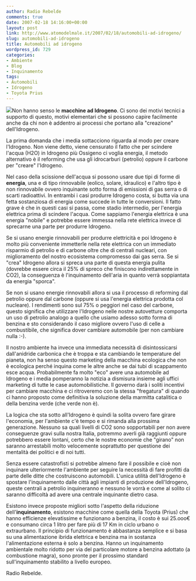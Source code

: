 ```yaml
---
author: Radio Rebelde
comments: true
date: 2007-02-18 14:16:00+00:00
layout: post
link: http://www.atomodelmale.it/2007/02/18/automobili-ad-idrogeno/
slug: automobili-ad-idrogeno
title: Automobili ad idrogeno
wordpress_id: 729
categories:
- Ambiente
- Blog
- Inquinamento
tags:
- Automobili
- Idrogeno
- Toyota Prius
---
```


[![](http://www.atomodelmale.it/wp-content/uploads/2008/10/mazda-idrogeno-300x110.jpg)](http://www.atomodelmale.it/wp-content/uploads/2008/10/mazda-idrogeno.jpg)Non hanno senso le **macchine ad Idrogeno**. Ci sono dei motivi tecnici a supporto di questo, motivi elementari che si possono capire facilmente anche da chi non è addentro ai processi che portano alla "creazione" dell'Idrogeno.

La prima domanda che i media sottacciono riguarda al modo per creare l'Idrogeno. Non viene detto, viene censurato il fatto che per scindere l'acqua (H2O) in Idrogeno più Ossigeno ci voglia energia, il metodo alternativo è il reforming che usa gli idrocarburi (petrolio) oppure il carbone per "creare" l'Idrogeno.

Nel caso della scissione dell'acqua si possono usare due tipi di forme di **energia**, una e di tipo rinnovabile (eolico, solare, idraulico) e l'altro tipo è non rinnovabile ovvero inquinante sotto forma di emissioni di gas serra o di scarti radioattivi. In entrambi i casi produrre Idrogeno costa, si butta via una fetta sostanziosa di energia come succede in tutte le conversioni. Il fatto grave è che in questi casi si passa, come stadio intermedio, per l'energia elettrica prima di scindere l'acqua. Come sappiamo l'energia elettrica è una energia "nobile" e potrebbe essere immessa nella rete elettrica invece di sprecarne una parte per produrre Idrogeno.

<!-- more -->


Se si usano energie rinnovabili per produrre elettricità e poi Idrogeno è molto più conveniente immetterle nella rete elettrica con un immediato risparmio di petrolio e di carbone oltre che di centrali nucleari, con miglioramento del nostro ecosistema compromesso dai gas serra. Se si "crea" Idrogeno allora si spreca una parte di questa energia pulita (dovrebbe essere circa il 25% di spreco che finiscono indirettamente in CO2), la conseguenza è l'inquinamento dell'aria in quanto verrà soppiantata da energia "sporca".

Se non si usano energie rinnovabili allora si usa il processo di reforming dal petrolio oppure dal carbone (oppure si usa l'energia elettrica prodotta col nucleare). I rendimenti sono sul 75% o peggiori nel caso del carbone, questo significa che utilizzare l'Idrogeno nelle nostre autovetture comporta un uso di petrolio analogo a quello che usiamo adesso sotto forma di benzina e sto considerando il caso migliore ovvero l'uso di celle a combustibile, che significa dover cambiare automobile (per non cambiare nulla :-).

Il nostro ambiente ha invece una immediata necessità di disintossicarsi dall'anidride carbonica che è troppa e sta cambiando le temperature del pianeta, non ha senso questo marketing della macchina ecologica che non è ecologica perché inquina come le altre anche se dai tubi di scappamento esce acqua. Probabilmente fa molto "eco" avere una automobile ad Idrogeno e i media pomperanno la notizia a dismisura insieme agli uffici marketing di tutte le case automobilistiche. Il governo darà i soliti incentivi per cambiare macchina e ci ritroveremo con la stessa "fregatura" di quando ci hanno proposto come definitiva la soluzione della marmitta catalitica o della benzina verde (che verde non è).

La logica che sta sotto all'Idrogeno è quindi la solita ovvero fare girare l'economia, per l'ambiente c'è tempo e si rimanda alla prossima generazione. Nessuno sa quali livelli di CO2 sono sopportabili per non avere conseguenze gravi sulla nostra Italia, potremmo averli già raggiunti oppure potrebbero essere lontani, certo che le nostre economie che "girano" non saranno arrestabili molto velocemente soprattutto per questione dei mentalità dei politici e di noi tutti.

Senza essere catastrofisti si potrebbe almeno fare il possibile e cioè non inquinare ulteriormente l'ambiente per seguire la necessità di fare profitti da parte delle ditte che costruiscono automobili. L'unica utilità dell'Idrogeno è spostare l'inquinamento dalle città agli impianti di produzione dell'Idrogeno, queste centrali a petrolio inquineranno e nessuno le vorrà e come al solito ci saranno difficoltà ad avere una centrale inquinante dietro casa.

Esistono invece proposte migliori sotto l'aspetto della riduzione dell'**inquinamento**, esistono macchine come quella della Toyota (Prius) che hanno efficienze elevatissime e funzionano a benzina, il costo è sui 25.ooo€ e consumano circa 1 litro per fare più di 17 Km in ciclo urbano o extraurbano. Il principio di funzionamento è abbastanza semplice e si basa su una alimentazione ibrida elettrica e benzina ma in sostanza l'alimentazione esterna è solo a benzina. Hanno un inquinamento ambientale molto ridotto per via del particolare motore a benzina adottato (a combustione magra), sono pronte per il prossimo standard sull'inquinamento stabilito a livello europeo.

Radio Rebelde.



